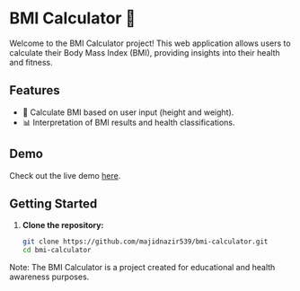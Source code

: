 # BMI Calculator 📏

Welcome to the BMI Calculator project! This web application allows users to calculate their Body Mass Index (BMI), providing insights into their health and fitness.


## Features
- 📏 Calculate BMI based on user input (height and weight).
- 📊 Interpretation of BMI results and health classifications.

## Demo
Check out the live demo [here](https://majidnazir539.github.io/Bmi-Calculator/).

## Getting Started
1. **Clone the repository:**
   ```bash
   git clone https://github.com/majidnazir539/bmi-calculator.git
   cd bmi-calculator


Note: The BMI Calculator is a project created for educational and health awareness purposes.
   
